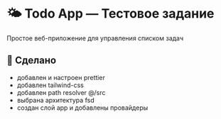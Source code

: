 # 🌤️ Todo App — Тестовое задание 

Простое веб-приложение для управления списком задач
 
 ## 📌 Сделано

 - добавлен и настроен prettier
 - добавлен tailwind-css
 - добавлен path resolver @/src
 - выбрана архитектура fsd
 - создан слой app и добавлены провайдеры
